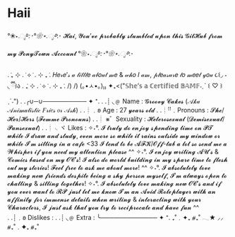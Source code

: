 # Haii
°❀⋆.ೃ࿔*:･°❀⋆.ೃ࿔*:･ 𝓗𝓪𝓲, 𝓨𝓸𝓾’𝓿𝓮 𝓹𝓻𝓸𝓫𝓪𝓫𝓵𝔂 𝓼𝓽𝓾𝓶𝓫𝓵𝓮𝓭 𝓾𝓹𝓸𝓷 𝓽𝓱𝓲𝓼 𝓖𝓲𝓽𝓗𝓾𝓫 𝓯𝓻𝓸𝓶 𝓶𝔂 𝓟𝓸𝓷𝔂𝓣𝓸𝔀𝓷 𝓐𝓬𝓬𝓸𝓾𝓷𝓽 °❀⋆.ೃ࿔*:･°❀⋆.ೃ࿔*:･

 . ݁₊ ⊹ . ݁ ⟡ ݁ . ⊹ ₊ ݁. 𝐻𝑒𝓇𝑒’𝓈 𝒶 𝓁𝒾𝓉𝓉𝓁𝑒 𝒶𝒷𝑜𝓊𝓉 𝓂𝑒 & 𝓌𝒽𝑜 𝐼 𝒶𝓂, 𝓅𝓁𝑒𝒶𝓈𝓊𝓇𝑒 𝓉𝑜 𝓂𝑒𝑒𝓉 𝓎𝑜𝓊 ૮꒰◞ ˕ ◟ ྀི꒱ა . ݁₊ ⊹ . ݁ ⟡ ݁ . ⊹ ₊ ݁. 
   /) /)
  (｡•ㅅ•｡)₎₎ ✦₊<("𝕊𝕙𝕖’𝕤 𝕒 ℂ𝕖𝕣𝕥𝕚𝕗𝕚𝕖𝕕 𝔹𝔸𝕄𝔽˗ˏˋ ꒰ ♡ ꒱ ˎˊ˗")
. .╭∪─∪────────── ✦ ⁺.
. .┊ ◟﹫ Name : 𝓖𝓻𝓸𝓸𝓿𝔂 𝓒𝓪𝓴𝓮𝓼 (𝒜𝓀𝒶 𝒜𝓃𝒾𝓂𝒶𝓁𝒾𝓈𝓉𝒾𝒸 𝐹𝓇𝒾𝑒𝓈 𝑜𝓇 𝒜𝓈𝒽)
. .┊﹒𐐪 Age : 27 𝔂𝓮𝓪𝓻𝓼 𝓸𝓵𝓭
. .┊ꜝꜝ﹒Pronouns : 𝓢𝓱𝓮/𝓗𝓮𝓻/𝓗𝓮𝓻𝓼 (𝓕𝓮𝓶𝓶𝓮 𝓟𝓻𝓸𝓷𝓸𝓾𝓷𝓼)
. .┊ ⨳゛Sexuality : 𝓗𝓮𝓽𝓮𝓻𝓸𝓼𝓮𝔁𝓾𝓪𝓵 (𝓓𝓮𝓶𝓲𝓼𝓮𝔁𝓾𝓪𝓵/𝓟𝓪𝓷𝓼𝓮𝔁𝓾𝓪𝓵)
. .┊ ◟ヾ Likes : 
   ✧˖°. 𝓘 𝓽𝓻𝓾𝓵𝔂 𝓭𝓸 𝓮𝓷𝓳𝓸𝔂 𝓼𝓹𝓮𝓷𝓭𝓲𝓷𝓰 𝓽𝓲𝓶𝓮 𝓸𝓷 𝓟𝓣 𝔀𝓱𝓲𝓵𝓮 𝓘 𝓭𝓻𝓪𝔀 𝓪𝓷𝓭 𝓼𝓽𝓾𝓭𝔂, 𝓮𝓿𝓮𝓷 𝓶𝓸𝓻𝓮 𝓼𝓸 𝔀𝓱𝓲𝓵𝓮 𝓲𝓽 𝓻𝓪𝓲𝓷𝓼 𝓸𝓾𝓽𝓼𝓲𝓭𝓮 𝓶𝔂 𝔀𝓲𝓷𝓭𝓸𝔀 𝓸𝓻 𝔀𝓱𝓲𝓵𝓮 𝓘’𝓶 𝓼𝓲𝓽𝓽𝓲𝓷𝓰 𝓲𝓷 𝓪 𝓬𝓪𝓯𝓮 <33 𝓘 𝓽𝓮𝓷𝓭 𝓽𝓸 𝓫𝓮 𝓐𝓕𝓚/𝓞𝓯𝓯-𝓽𝓪𝓫 𝓪 𝓵𝓸𝓽 𝓼𝓸 𝓼𝓮𝓷𝓭 𝓶𝓮 𝓪 𝓦𝓱𝓲𝓼𝓹𝓮𝓻 𝓲𝓯 𝔂𝓸𝓾 𝓷𝓮𝓮𝓭 𝓶𝔂 𝓪𝓽𝓽𝓮𝓷𝓽𝓲𝓸𝓷 𝓹𝓵𝓮𝓪𝓼𝓮 ^^
   ✧˖°. 𝓘 𝓮𝓷𝓳𝓸𝔂 𝔀𝓻𝓲𝓽𝓲𝓷𝓰 𝓐𝓤’𝓼 & 𝓒𝓸𝓶𝓲𝓬𝓼 𝓫𝓪𝓼𝓮𝓭 𝓸𝓷 𝓶𝔂 𝓞𝓒’𝓼! 𝓘 𝓪𝓵𝓼𝓸 𝓭𝓸 𝔀𝓸𝓻𝓵𝓭 𝓫𝓾𝓲𝓵𝓭𝓲𝓷𝓰 𝓲𝓷 𝓶𝔂 𝓼𝓹𝓪𝓻𝓮 𝓽𝓲𝓶𝓮 𝓽𝓸 𝓯𝓵𝓮𝓼𝓱 𝓸𝓾𝓽 𝓶𝔂 𝓼𝓽𝓸𝓻𝓲𝓮𝓼! 𝓕𝓮𝓮𝓵 𝓯𝓻𝓮𝓮 𝓽𝓸 𝓪𝓼𝓴 𝓶𝓮 𝓪𝓫𝓸𝓾𝓽 𝓶𝓸𝓻𝓮! ^^
   ✧˖°. 𝓘 𝓪𝓫𝓼𝓸𝓵𝓾𝓽𝓮𝓵𝔂 𝓵𝓸𝓿𝓮 𝓶𝓪𝓴𝓲𝓷𝓰 𝓷𝓮𝔀 𝓯𝓻𝓲𝓮𝓷𝓭𝓼 𝓭𝓮𝓼𝓹𝓲𝓽𝓮 𝓫𝓮𝓲𝓷𝓰 𝓪 𝓼𝓱𝔂 𝓹𝓮𝓻𝓼𝓸𝓷 𝓶𝔂𝓼𝓮𝓵𝓯, 𝓘’𝓶 𝓪𝓵𝔀𝓪𝔂𝓼 𝓸𝓹𝓮𝓷 𝓽𝓸 𝓬𝓱𝓪𝓽𝓽𝓲𝓷𝓰 & 𝓼𝓲𝓽𝓽𝓲𝓷𝓰 𝓽𝓸𝓰𝓮𝓽𝓱𝓮𝓻!
   ✧˖°. 𝓘 𝓪𝓫𝓼𝓸𝓵𝓾𝓽𝓮𝓵𝔂 𝓵𝓸𝓿𝓮 𝓶𝓪𝓴𝓲𝓷𝓰 𝓷𝓮𝔀 𝓞𝓒’𝓼 𝓪𝓷𝓭 𝓲𝓯 𝔂𝓸𝓾 𝓮𝓿𝓮𝓻 𝔀𝓪𝓷𝓽 𝓽𝓸 𝓡𝓟 𝓳𝓾𝓼𝓽 𝓵𝓮𝓽 𝓶𝓮 𝓴𝓷𝓸𝔀 𝓘’𝓶 𝓪𝓷 𝓐𝓿𝓲𝓭 𝓡𝓸𝓵𝓮𝓹𝓵𝓪𝔂𝓮𝓻 𝔀𝓲𝓽𝓱 𝓪𝓷 𝓪𝓯𝓯𝓲𝓷𝓲𝓽𝔂 𝓯𝓸𝓻 𝓲𝓶𝓶𝓮𝓷𝓼𝓮 𝓭𝓮𝓽𝓪𝓲𝓵𝓼 𝔀𝓱𝓮𝓷 𝔀𝓻𝓲𝓽𝓲𝓷𝓰 & 𝓲𝓷𝓽𝓮𝓻𝓪𝓬𝓽𝓲𝓷𝓰 𝔀𝓲𝓽𝓱 𝔂𝓸𝓾𝓻 𝓒𝓱𝓪𝓻𝓪𝓬𝓽𝓮𝓻𝓼, 𝓘 𝓳𝓾𝓼𝓽 𝓪𝓼𝓴 𝓽𝓱𝓪𝓽 𝔂𝓸𝓾 𝓽𝓻𝔂 𝓽𝓸 𝓻𝓮𝓬𝓲𝓹𝓻𝓸𝓬𝓪𝓽𝓮 𝓪𝓷𝓭 𝓱𝓪𝓿𝓮 𝓯𝓾𝓷 ^^  
. .┊﹒𐐪 Dislikes :
. .┊ ◟﹫ Extra : 
   ╰─────────────  ✦ ⁺.
 ₊˚﹒✦₊  ⧣₊˚  𓂃★    ⸝⸝ ⧣₊˚﹒✦₊  ⧣₊˚
